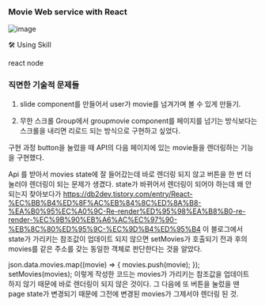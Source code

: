 ### Movie Web service with React

![image](https://user-images.githubusercontent.com/95427125/156485166-8e58f782-f0c1-4fae-a426-f5823c64c307.png)

🛠 Using Skill

react node

### 직면한 기술적 문제들
1. slide component를 만들어서 user가 movie를 넘겨가며 볼 수 있게 만들기.

2. 무한 스크롤
 Group에서 groupmovie component를 페이지를 넘기는 방식보다는 스크롤을 내리면 리로드 되는 방식으로 구현하고 싶었다.

구현 과정
button을 눌렀을 때 API의 다음 페이지에 있는 movie들을 렌더링하는 기능을 구현했다.

Api 를 받아서 movies state에 잘 들어갔는데 바로 렌더링 되지 않고 버튼을 한 번 더 눌러야 렌더링이 되는 문제가 생겼다.
state가 바뀌어서 렌더링이 되어야 하는데 왜 안되는지 찾아보다가
https://db2dev.tistory.com/entry/React-%EC%BB%B4%ED%8F%AC%EB%84%8C%ED%8A%B8-%EA%B0%95%EC%A0%9C-Re-render%ED%95%98%EA%B8%B0-re-render-%EC%9B%90%EB%A6%AC%EC%97%90-%EB%8C%80%ED%95%9C-%EC%9D%B4%ED%95%B4
이 블로그에서 state가 가리키는 참조값이 업데이트 되지 않으면 setMovies가 호출되기 전과 후의 movies를 같은 주소를 갖는 동일한 객체로 판단한다는 것을 알았다.

 json.data.movies.map((movie) => {
      movies.push(movie);
    });
    setMovies(movies);
이렇게 작성한 코드는 movies가 가리키는 참조값을 업데이트 하지 않기 때문에 바로 렌더링이 되지 않은 것이다.
그 다음에 또 버튼을 눌렀을 땐 page state가 변경되기 때문에 그전에 변경된 movies가 그제서야 렌더링 된 것.
